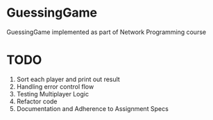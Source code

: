 # GuessingGame
GuessingGame implemented as part of Network Programming course

# TODO 
1. Sort each player and print out result
2. Handling error control flow
3. Testing Multiplayer Logic 
4. Refactor code
5. Documentation and Adherence to Assignment Specs 
